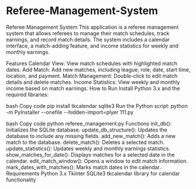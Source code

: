 # Referee-Management-System
Referee Management System
This application is a referee management system that allows referees to manage their match schedules, track earnings, and record match details. The system includes a calendar interface, a match-adding feature, and income statistics for weekly and monthly earnings.

Features
Calendar View: View match schedules with highlighted match dates.
Add Match: Add new matches, including league, role, date, start time, location, and payment.
Match Management: Double-click to edit match details and delete matches.
Income Statistics: View weekly and monthly income based on match earnings.
How to Run
Install Python 3.x and the required libraries:

bash
Copy code
pip install tkcalendar sqlite3
Run the Python script:
python -m PyInstaller --onefile --hidden-import=plyer 111.py

bash
Copy code
python referee_management.py
Functions
init_db(): Initializes the SQLite database.
update_db_structure(): Updates the database to include any missing fields.
add_new_match(): Adds a new match to the database.
delete_match(): Deletes a selected match.
update_statistics(): Updates weekly and monthly earnings statistics.
show_matches_for_date(): Displays matches for a selected date in the calendar.
edit_match_window(): Opens a window to edit match information.
mark_dates_with_matches(): Marks match dates in the calendar.
Requirements
Python 3.x
Tkinter
SQLite3
tkcalendar library for calendar functionality
